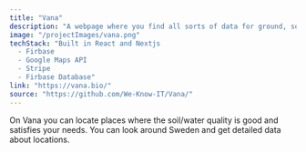 ```yaml
---
title: "Vana"
description: "A webpage where you find all sorts of data for ground, soil and water in Sweden. A continously updated database with over 500 000 data locations"
image: "/projectImages/vana.png"
techStack: "Built in React and Nextjs
  - Firbase
  - Google Maps API
  - Stripe
  - Firbase Database"
link: "https://vana.bio/"
source: "https://github.com/We-Know-IT/Vana/"
---
```


On Vana you can locate places where the soil/water quality is good and satisfies your needs. You can look around Sweden and get detailed data about locations.
